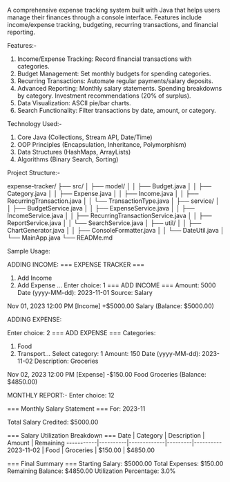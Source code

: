 A comprehensive expense tracking system built with Java that helps users manage their finances through a console interface. Features include income/expense tracking, budgeting, recurring transactions, and financial reporting.

Features:-
1. Income/Expense Tracking: Record financial transactions with categories.
2. Budget Management: Set monthly budgets for spending categories.
3. Recurring Transactions: Automate regular payments/salary deposits.
4. Advanced Reporting:
        Monthly salary statements.
        Spending breakdowns by category.
        Investment recommendations (20% of surplus).
5. Data Visualization: ASCII pie/bar charts.
6. Search Functionality: Filter transactions by date, amount, or category.

Technology Used:-
1. Core Java (Collections, Stream API, Date/Time)
2. OOP Principles (Encapsulation, Inheritance, Polymorphism)
3. Data Structures (HashMaps, ArrayLists)
4. Algorithms (Binary Search, Sorting)

Project Structure:-

expense-tracker/
├── src/
│   ├── model/
│   │   ├── Budget.java
│   │   ├── Category.java
│   │   ├── Expense.java
│   │   ├── Income.java
│   │   ├── RecurringTransaction.java
│   │   └── TransactionType.java
│   ├── service/
│   │   ├── BudgetService.java
│   │   ├── ExpenseService.java
│   │   ├── IncomeService.java
│   │   ├── RecurringTransactionService.java
│   │   ├── ReportService.java
│   │   └── SearchService.java
│   ├── util/
│   │   ├── ChartGenerator.java
│   │   ├── ConsoleFormatter.java
│   │   └── DateUtil.java
│   └── MainApp.java
└── READMe.md

Sample Usage:

ADDING INCOME:
=== EXPENSE TRACKER ===
1. Add Income
2. Add Expense
...
Enter choice: 1
=== ADD INCOME ===
Amount: 5000
Date (yyyy-MM-dd): 2023-11-01
Source: Salary

Nov 01, 2023 12:00 PM [Income]    +$5000.00               Salary        (Balance: $5000.00)

ADDING EXPENSE:

Enter choice: 2
=== ADD EXPENSE ===
Categories:
1. Food
2. Transport...
Select category: 1
Amount: 150
Date (yyyy-MM-dd): 2023-11-02
Description: Groceries

Nov 02, 2023 12:00 PM [Expense]   -$150.00    Food         Groceries      (Balance: $4850.00)

MONTHLY REPORT:-
Enter choice: 12

=== Monthly Salary Statement ===
For: 2023-11

Total Salary Credited: $5000.00

=== Salary Utilization Breakdown ===
Date       | Category | Description | Amount  | Remaining
-----------|----------|-------------|---------|----------
2023-11-02 | Food     | Groceries   | $150.00 | $4850.00

=== Final Summary ===
Starting Salary: $5000.00
Total Expenses: $150.00
Remaining Balance: $4850.00
Utilization Percentage: 3.0%
